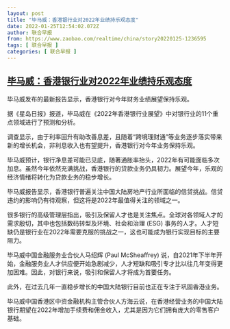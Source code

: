 ```yaml
---
layout: post
title: "毕马威：香港银行业对2022年业绩持乐观态度"
date: 2022-01-25T12:54:02.072Z
author: 联合早报
from: https://www.zaobao.com/realtime/china/story20220125-1236595
tags: [ 联合早报 ]
categories: [ 联合早报 ]
---
```

<!--1643135640000-->
[毕马威：香港银行业对2022年业绩持乐观态度](https://www.zaobao.com/realtime/china/story20220125-1236595)
------

<div>
<p>毕马威发布的最新报告显示，香港银行对今年财务业绩展望保持乐观。</p><p>据《星岛日报》报道，毕马威在《2022年香港银行业展望》中对银行业的11个重点领域进行了预测和分析。</p><p>调查显示，由于利率回升有助改善息差，且随着“跨境理财通”等业务逐步落实带来新的增长机会，非利息收入也有望提升，香港银行对今年业务保持乐观。</p><section id="imu"><div id="dfp-ad-imu1">        </div></section><p>毕马威预计，银行净息差可能已见底，随著通胀率抬头，2022年有可能面临多次加息。虽然今年依然充满挑战，香港银行的贷款业务仍具韧力。展望今年，乐观的经济情绪将转化为贷款业务的稳步增长。</p><p>毕马威报告显示，香港银行普遍关注中国大陆房地产行业所面临的信贷挑战。信贷违约的影响仍有待观察，但这将是2022年最值得关注的领域之一。</p><p>很多银行的高级管理层指出，吸引及保留人才也是关注焦点。全球对各领域人才的需求殷切，其中也包括数码转型及环境、社会和治理 (ESG) 事务的人才。人才短缺仍是银行业在2022年需要克服的挑战之一，这也可能成为银行实现目标的主要阻力。</p><div id="innity-in-post"></div><div id="dfp-ad-midarticlespecial">        </div><p>毕马威中国金融服务业合伙人马绍辉 (Paul McSheaffrey) 说，自2021年下半年开始，金融服务业人才供应便开始急剧减少，人才短缺和吸引专才比以往几年变得更加困难。因此，对银行来说，吸引和保留人才将成为首要任务。</p><p>此外，在过去几年一直稳步增长的中国大陆银行目前也正在专注于巩固香港业务。</p><p>毕马威中国香港区中资金融机构主管合伙人方海云说，在香港经营业务的中国大陆银行期望在2022年增加手续费和佣金收入，尤其是因为它们拥有庞大的零售客户基础。</p>      <div class="cx_paywall_placeholder" id="sph_cdp_40"></div>
</div>
